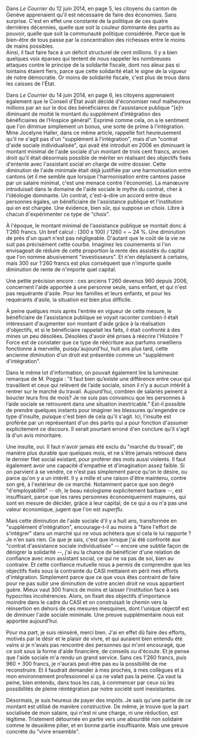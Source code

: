 Dans _Le Courrier_ du 12 juin 2014, en page 5, les citoyens du canton de Genève apprenaient qu'il est nécessaire de faire des économies. Sans surprise. C'est en effet une constante de la politique de ces quatre dernières décennies, quelle que soit la couleur dominante des partis au pouvoir, quelle que soit la communauté politique considérée. Parce que le bien-être de tous passe par la concentration des richesses entre le moins de mains possibles.   
Ainsi, il faut faire face à un déficit structurel de cent millions. Il y a bien quelques voix éparses qui tentent de nous rappeler les nombreuses attaques contre le principe de la solidarité fiscale, dont nos aïeux pas si lointains étaient fiers, parce que cette solidarité était le signe de la vigueur de notre démocratie. Or moins de solidarité fiscale, c'est plus de trous dans les caisses de l'État.

Dans _Le Courrier_ du 14 juin 2014, en page 6, les citoyens apprenaient également que le Conseil d'État avait décidé d'économiser neuf malheureux millions par an sur le dos des bénéficiaires de l'assistance publique "[e]n diminuant de moitié le montant du supplément d’intégration des bénéficiaires de l’Hospice général". Exprimé comme cela, on a le sentiment que l'on diminue simplement un bonus, une sorte de prime à l'intégration. Mme Jocelyne Haller, dans ce même article, rappelle fort heureusement qu'il ne s'agit pas d'un "supplément à l'intégration", mais d'un "contrat d'aide sociale individualisée", qui avait été introduit en 2006 en diminuant le montant minimal de l'aide sociale d'un montant de trois cent francs, ancien droit qu'il était désormais possible de mériter en réalisant des objectifs fixés d'entente avec l'assistant social en charge de votre dossier. Cette diminution de l'aide minimale était déjà justifiée par une harmonisation entre cantons (et il me semble que lorsque l'harmonisation entre cantons passe par un salaire minimal, c'est une menace contre l'économie). La manœuvre introduisait dans le domaine de l'aide sociale le mythe du contrat, cher à l'idéologie dominante. Un contrat, c'est-à-dire un accord entre deux personnes égales, un bénéficiaire de l'assistance publique et l'institution qui en est chargée. Une évidence, bien sûr, qui suppose un choix. Libre à chacun d'expérimenter ce type de "choix".

À l'époque, le montant minimal de l'assistance publique se montait donc à 1'260 francs. Un bref calcul : (300 x 100) / 1260 = ~ 24 %. Une diminution de près d'un quart n'est pas négligeable. D'autant que le coût de la vie ne suit pas précisément cette courbe. Imaginez les couinements si l'on envisageait de réduire de cette proportion la rente des assistés du capital que l'on nomme abusivement "investisseurs". Et n'en déplaisent à certains, mais 300 sur 1'260 francs est plus conséquent que n'importe quelle diminution de rente de n'importe quel capital.

Une petite précision encore : ces anciens 1'260 devenus 960 depuis 2006, concernent l'aide apportée à une personne seule, sans enfant, et qui n'est pas requérante d'asile. Pour les familles et leurs enfants, et pour les requérants d'asile, la situation est bien plus difficile.

À peine quelques mois après l'entrée en vigueur de cette mesure, le bénéficiaire de l'assistance publique se voyait raconter combien il était intéressant d'augmenter son montant d'aide grâce à la réalisation d'objectifs, et si le bénéficiaire rappelait les faits, il était confronté à des mines un peu désolées. Désolées d'avoir été prises à réécrire l'Histoire ? Force est de constater que ce type de réécriture aux parfums orwelliens fonctionne à merveille, puisqu'aujourd'hui, huit ans plus tard, cette ancienne diminution d'un droit est présentée comme un "supplément d'intégration". 

Dans le même lot d'information, on pouvait également lire la lumineuse remarque de M. Poggia : "Il faut bien qu’existe une différence entre ceux qui travaillent et ceux qui relèvent de l’aide sociale, sinon il n’y a aucun intérêt à rentrer sur le marché du travail. Aujourd’hui, combien de salariés peinent à boucler leurs fins de mois? Je ne suis pas convaincu que les personnes à l’aide sociale se retrouvent dans une situation inextricable." Est-il possible de prendre quelques instants pour imaginer les blessures qu'engendre ce type d'insulte, puisque c'est bien de cela qu'il s'agit. Ici, l'insulte est proférée par un représentant d'un des partis qui a pour fonction d'assumer explicitement ce discours. Il serait pourtant erroné d'en conclure qu'il s'agit là d'un avis minoritaire.

Une insulte, oui. Il faut n'avoir jamais été exclu du "marché du travail", de manière plus durable que quelques mois, et ne s'être jamais retrouvé dans le dernier filet social existant, pour proférer des mots aussi violents. Il faut également avoir une capacité d'empathie et d'imagination assez faible. Si on parvient à se vendre, ce n'est pas simplement parce qu'on le désire, ou parce qu'on y a un intérêt. Il y a mille et une raison d'être maintenu, contre son gré, à l'extérieur de ce marché. Notamment parce que son degré "d'employabilité" -- oh, le beau néologisme explicitement barbare --, est insuffisant, parce que les rares personnes économiquement majeures, qui sont en mesure de décider, grâce à leur capital, de ce qui a ou n'a pas une valeur économique, jugent que l'on est _superflu_.

Mais cette diminution de l'aide sociale d'il y a huit ans, transformée en "supplément d'intégration", encourage-t-il au moins à "faire l'effort de s'intégrer" dans un marché qui ne vous achètera que si cela le lui rapporte ? Je n'en sais rien. Ce que je sais, c'est que lorsque j'ai été confronté aux "contrat d'assistance sociale individualisée" -- encore une subtile façon de dénigrer la solidarité --, j'ai eu la chance de bénéficier d'une relation de confiance avec mon assistant social, ce qui ne va pas de soi, bien au contraire. Et cette confiance mutuelle nous a permis de comprendre que les objectifs fixés sous la contrainte du CASI mettaient en péril mes efforts d'intégration. Simplement parce que ce que vous êtes contraint de faire pour ne pas subir une diminution de votre ancien droit ne vous appartient guère. Mieux vaut 300 francs de moins et laisser l'institution face à ses hypocrites incohérences. Alors, on fixait des objectifs d'importance moindre dans le cadre du CASI et on construisait le chemin vers la réinsertion en dehors de ces mesures mesquines, dont l'unique objectif est de diminuer l'aide sociale minimale. Une preuve supplémentaire nous est apportée aujourd'hui.

Pour ma part, je suis réinséré, merci bien. J'ai en effet dû faire des efforts, motivés par le désir et le plaisir de vivre, et qui auraient bien entendu été vains si je n'avais pas rencontré des personnes qui m'ont encouragé, que ce soit sous la forme d'aide financière, de conseils ou d'écoute. Et je pense que l'aide sociale m'a rendu un grand service. Sans ces 1'260 francs, puis 960 + 300 francs, je n'aurais peut-être pas eu la possibilité de me reconstruire. Et il faudrait demander à mes proches, à mes collègues et à mon environnement professionnel si ça ne valait pas la peine. Ça vaut la peine, bien entendu, dans tous les cas, à commencer par ceux où les possibilités de pleine réintégration par notre société sont inexistantes.

Désormais, je suis heureux de payer des impôts. Je sais qu'une partie de ce montant est utilisé de manière constructive. De même, je trouve que la part socialisée de mon salaire, qui n'est ni une charge, ni une réduction, est légitime. Tristement détournée en partie vers une absurdité non solidaire comme le deuxième pilier, et en bonne partie insuffisante. Mais une preuve concrète du "vivre ensemble".
